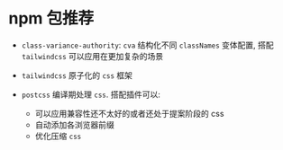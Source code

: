 # npm 包推荐

- `class-variance-authority`: `cva`
  结构化不同 `classNames` 变体配置, 搭配 `tailwindcss` 可以应用在更加复杂的场景

- `tailwindcss`
  原子化的 `css` 框架

- `postcss`
  编译期处理 `css`. 搭配插件可以:
  - 可以应用兼容性还不太好的或者还处于提案阶段的 css
  - 自动添加各浏览器前缀
  - 优化压缩 `css`
